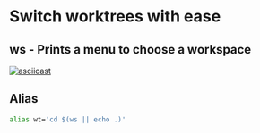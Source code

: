 # Switch worktrees with ease

## ws - Prints a menu to choose a workspace

[![asciicast](https://asciinema.org/a/531887.svg)](https://asciinema.org/a/531887)

## Alias

```bash
alias wt='cd $(ws || echo .)'
```

